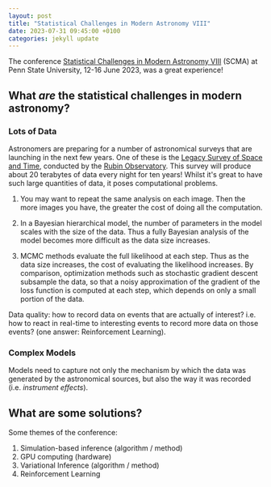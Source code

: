 ```yaml
---
layout: post
title: "Statistical Challenges in Modern Astronomy VIII"
date: 2023-07-31 09:45:00 +0100
categories: jekyll update
---
```

The conference [Statistical Challenges in Modern Astronomy VIII](https://sites.psu.edu/astrostatistics/scma8/) (SCMA) at Penn State University, 12-16 June 2023, was a great experience!

## What *are* the statistical challenges in modern astronomy?

### Lots of Data

Astronomers are preparing for a number of astronomical surveys that are launching in the next few years. One of these is the [Legacy Survey of Space and Time](https://rubinobservatory.org/explore/lsst), conducted by the [Rubin Observatory](https://rubinobservatory.org/about). This survey will produce about 20 terabytes of data every night for ten years! Whilst it's great to have such large quantities of data, it poses computational problems.

1. You may want to repeat the same analysis on each image. Then the more images you have, the greater the cost of doing all the computation.

2. In a Bayesian hierarchical model, the number of parameters in the model scales with the size of the data. Thus a fully Bayesian analysis of the model becomes more difficult as the data size increases.

3. MCMC methods evaluate the full likelihood at each step. Thus as the data size increases, the cost of evaluating the likelihood increases. By comparison, optimization methods such as stochastic gradient descent subsample the data, so that a noisy approximation of the gradient of the loss function is computed at each step, which depends on only a small portion of the data. 

Data quality: how to record data on events that are actually of interest? i.e. how to react in real-time to interesting events to record more data on those events? (one answer: Reinforcement Learning).

### Complex Models

Models need to capture not only the mechanism by which the data was generated by the astronomical sources, but also the way it was recorded (i.e. *instrument effects*).

## What are some solutions?

Some themes of the conference:
1. Simulation-based inference (algorithm / method)
2. GPU computing (hardware)
3. Variational Inference (algorithm / method)
4. Reinforcement Learning
